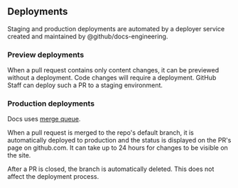 ## Deployments

Staging and production deployments are automated by a deployer service created and maintained by @github/docs-engineering.

### Preview deployments

When a pull request contains only content changes, it can be previewed without a deployment. Code changes will require a deployment. GitHub Staff can deploy such a PR to a staging environment. 

### Production deployments

Docs uses [merge queue](https://docs.github.com/en/pull-requests/collaborating-with-pull-requests/incorporating-changes-from-a-pull-request/merging-a-pull-request-with-a-merge-queue). 

When a pull request is merged to the repo's default branch, it is automatically deployed to production and the status is displayed on the PR's page on github.com. It can take up to 24 hours for changes to be visible on the site.

After a PR is closed, the branch is automatically deleted. This does not affect the deployment process.
